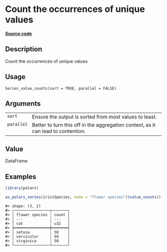 

# Count the occurrences of unique values

[**Source code**](https://github.com/pola-rs/r-polars/tree/main/R/series__series.R#L545)

## Description

Count the occurrences of unique values

## Usage

<pre><code class='language-R'>Series_value_counts(sort = TRUE, parallel = FALSE)
</code></pre>

## Arguments

<table>
<tr>
<td style="white-space: nowrap; font-family: monospace; vertical-align: top">
<code id="Series_value_counts_:_sort">sort</code>
</td>
<td>
Ensure the output is sorted from most values to least.
</td>
</tr>
<tr>
<td style="white-space: nowrap; font-family: monospace; vertical-align: top">
<code id="Series_value_counts_:_parallel">parallel</code>
</td>
<td>
Better to turn this off in the aggregation context, as it can lead to
contention.
</td>
</tr>
</table>

## Value

DataFrame

## Examples

``` r
library(polars)

as_polars_series(iris$Species, name = "flower species")$value_counts()
```

    #> shape: (3, 2)
    #> ┌────────────────┬───────┐
    #> │ flower species ┆ count │
    #> │ ---            ┆ ---   │
    #> │ cat            ┆ u32   │
    #> ╞════════════════╪═══════╡
    #> │ setosa         ┆ 50    │
    #> │ versicolor     ┆ 50    │
    #> │ virginica      ┆ 50    │
    #> └────────────────┴───────┘

